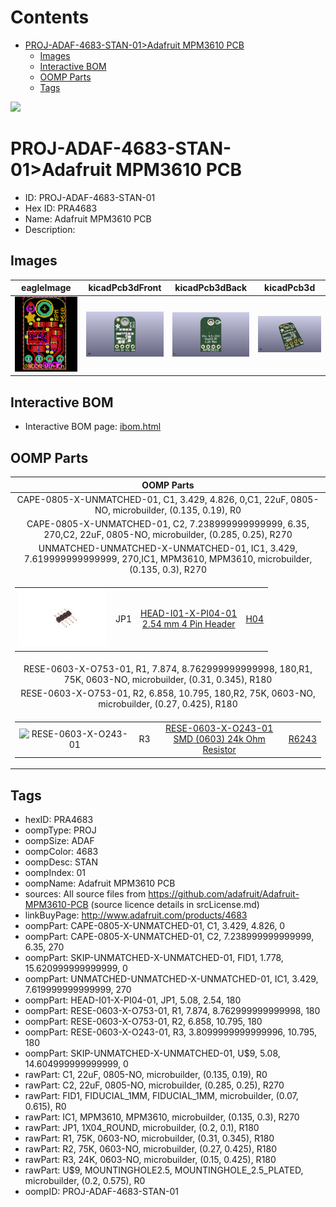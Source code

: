 



Contents
========

* [PROJ-ADAF-4683-STAN-01>Adafruit MPM3610 PCB](#proj-adaf-4683-stan-01adafruit-mpm3610-pcb)
	* [Images](#images)
	* [Interactive BOM](#interactive-bom)
	* [OOMP Parts](#oomp-parts)
	* [Tags](#tags)
  
![][im]
# PROJ-ADAF-4683-STAN-01>Adafruit MPM3610 PCB

- ID: PROJ-ADAF-4683-STAN-01
- Hex ID: PRA4683
- Name: Adafruit MPM3610 PCB
- Description: 

## Images
  
  

|eagleImage|kicadPcb3dFront|kicadPcb3dBack|kicadPcb3d|
| :---: | :---: | :---: | :---: |
|[![eagleImage](eagleImage_140.png)](eagleImage_600.png)|[![kicadPcb3dFront](kicadPcb3dFront_140.png)](kicadPcb3dFront_600.png)|[![kicadPcb3dBack](kicadPcb3dBack_140.png)](kicadPcb3dBack_600.png)|[![kicadPcb3d](kicadPcb3d_140.png)](kicadPcb3d_600.png)|

## Interactive BOM

- Interactive BOM page: [ibom.html](kicad/bom/ibom.html)

## OOMP Parts
  

|OOMP Parts|
| :---: |
|CAPE-0805-X-UNMATCHED-01, C1, 3.429, 4.826, 0,C1, 22uF, 0805-NO, microbuilder, (0.135, 0.19), R0|
|CAPE-0805-X-UNMATCHED-01, C2, 7.238999999999999, 6.35, 270,C2, 22uF, 0805-NO, microbuilder, (0.285, 0.25), R270|
|UNMATCHED-UNMATCHED-X-UNMATCHED-01, IC1, 3.429, 7.619999999999999, 270,IC1, MPM3610, MPM3610, microbuilder, (0.135, 0.3), R270|
|<table><tr><td>![HEAD-I01-X-PI04-01](https://raw.githubusercontent.com/oomlout/oomlout_OOMP_parts/main/HEAD-I01-X-PI04-01/image_140.jpg)</td><td> JP1</td><td>[HEAD-I01-X-PI04-01<br>2.54 mm 4 Pin Header](https://github.com/oomlout/oomlout_OOMP_parts/tree/main/HEAD-I01-X-PI04-01/)</td><td>[H04](https://github.com/oomlout/oomlout_OOMP_parts/tree/main/HEAD-I01-X-PI04-01/)</td></tr></table>|
|RESE-0603-X-O753-01, R1, 7.874, 8.762999999999998, 180,R1, 75K, 0603-NO, microbuilder, (0.31, 0.345), R180|
|RESE-0603-X-O753-01, R2, 6.858, 10.795, 180,R2, 75K, 0603-NO, microbuilder, (0.27, 0.425), R180|
|<table><tr><td>![RESE-0603-X-O243-01](https://raw.githubusercontent.com/oomlout/oomlout_OOMP_parts/main/RESE-0603-X-O243-01/image_140.jpg)</td><td> R3</td><td>[RESE-0603-X-O243-01<br>SMD (0603) 24k Ohm Resistor](https://github.com/oomlout/oomlout_OOMP_parts/tree/main/RESE-0603-X-O243-01/)</td><td>[R6243](https://github.com/oomlout/oomlout_OOMP_parts/tree/main/RESE-0603-X-O243-01/)</td></tr></table>|

## Tags

- hexID: PRA4683
- oompType: PROJ
- oompSize: ADAF
- oompColor: 4683
- oompDesc: STAN
- oompIndex: 01
- oompName: Adafruit MPM3610 PCB
- sources: All source files from https://github.com/adafruit/Adafruit-MPM3610-PCB (source licence details in srcLicense.md)
- linkBuyPage: http://www.adafruit.com/products/4683
- oompPart: CAPE-0805-X-UNMATCHED-01, C1, 3.429, 4.826, 0
- oompPart: CAPE-0805-X-UNMATCHED-01, C2, 7.238999999999999, 6.35, 270
- oompPart: SKIP-UNMATCHED-X-UNMATCHED-01, FID1, 1.778, 15.620999999999999, 0
- oompPart: UNMATCHED-UNMATCHED-X-UNMATCHED-01, IC1, 3.429, 7.619999999999999, 270
- oompPart: HEAD-I01-X-PI04-01, JP1, 5.08, 2.54, 180
- oompPart: RESE-0603-X-O753-01, R1, 7.874, 8.762999999999998, 180
- oompPart: RESE-0603-X-O753-01, R2, 6.858, 10.795, 180
- oompPart: RESE-0603-X-O243-01, R3, 3.8099999999999996, 10.795, 180
- oompPart: SKIP-UNMATCHED-X-UNMATCHED-01, U$9, 5.08, 14.604999999999999, 0
- rawPart: C1, 22uF, 0805-NO, microbuilder, (0.135, 0.19), R0
- rawPart: C2, 22uF, 0805-NO, microbuilder, (0.285, 0.25), R270
- rawPart: FID1, FIDUCIAL_1MM, FIDUCIAL_1MM, microbuilder, (0.07, 0.615), R0
- rawPart: IC1, MPM3610, MPM3610, microbuilder, (0.135, 0.3), R270
- rawPart: JP1, 1X04_ROUND, microbuilder, (0.2, 0.1), R180
- rawPart: R1, 75K, 0603-NO, microbuilder, (0.31, 0.345), R180
- rawPart: R2, 75K, 0603-NO, microbuilder, (0.27, 0.425), R180
- rawPart: R3, 24K, 0603-NO, microbuilder, (0.15, 0.425), R180
- rawPart: U$9, MOUNTINGHOLE2.5, MOUNTINGHOLE_2.5_PLATED, microbuilder, (0.2, 0.575), R0
- oompID: PROJ-ADAF-4683-STAN-01



[im]: kicadPcb3d_450.png
